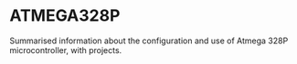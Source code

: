 # ATMEGA328P
Summarised information about the configuration and use of Atmega 328P microcontroller, with projects.
